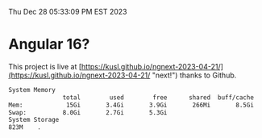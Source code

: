 Thu Dec 28 05:33:09 PM EST 2023

# Angular 16?


This project is live at [https://kusl.github.io/ngnext-2023-04-21/](https://kusl.github.io/ngnext-2023-04-21/ "next!") thanks to Github.

```bash
System Memory
               total        used        free      shared  buff/cache   available
Mem:            15Gi       3.4Gi       3.9Gi       266Mi       8.5Gi        11Gi
Swap:          8.0Gi       2.7Gi       5.3Gi
System Storage
823M	.
```
